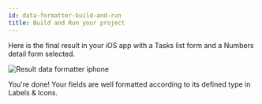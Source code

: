 ```yaml
---
id: data-formatter-build-and-run
title: Build and Run your project
---
```


Here is the final result in your iOS app with a Tasks list form and a Numbers detail form selected.

![Result data formatter iphone](../../assets/en/result-data-formatter-iphone.png)

You're done! Your fields are well formatted according to its defined type in Labels & Icons.